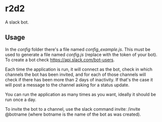# r2d2

A slack bot.

## Usage

In the *config* folder there's a file named *config_example.js*. This must be used to generate a file named *config.js* (replace with the token of your bot). To create a bot check https://api.slack.com/bot-users.

Each time the application is run, it will connect as the bot, check in which channels the bot has been invited, and for each of those channels will check if there has been more than 2 days of inactivity. If that's the case it will post a message to the channel asking for a status update.

You can run the application as many times as you want, ideally it should be run once a day.

To invite the bot to a channel, use the slack command invite: /invite @botname (where botname is the name of the bot as was created).
